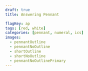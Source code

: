 ```yaml
---
draft: true
title: Answering Pennant

flagKey: ap
tags: [red, white]
categories: [pennant, numeral, ics]
images:
  - pennantOutline
  - pennantNoOutline
  - shortOutline
  - shortNoOutline
  - pennantNoOutlinePrimary
---
```

